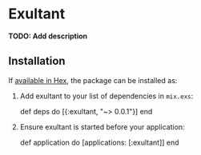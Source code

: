 # Exultant

**TODO: Add description**

## Installation

If [available in Hex](https://hex.pm/docs/publish), the package can be installed as:

  1. Add exultant to your list of dependencies in `mix.exs`:

        def deps do
          [{:exultant, "~> 0.0.1"}]
        end

  2. Ensure exultant is started before your application:

        def application do
          [applications: [:exultant]]
        end

